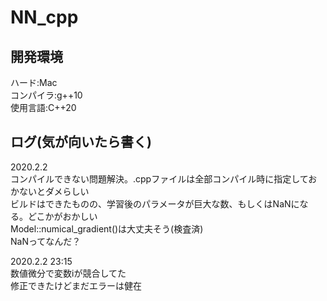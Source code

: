 # NN_cpp
## 開発環境
ハード:Mac<br>
コンパイラ:g++10<br>
使用言語:C++20<br>

## ログ(気が向いたら書く)

2020.2.2<br>
コンパイルできない問題解決。.cppファイルは全部コンパイル時に指定しておかないとダメらしい<br>
ビルドはできたものの、学習後のパラメータが巨大な数、もしくはNaNになる。どこかがおかしい<br>
Model::numical_gradient()は大丈夫そう(検査済)<br>
NaNってなんだ？<br>

2020.2.2 23:15<br>
数値微分で変数iが競合してた<br>
修正できたけどまだエラーは健在<br>
